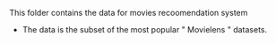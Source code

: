 This folder contains the data for movies recoomendation system
* The data is the subset of the most popular " Movielens " datasets.
